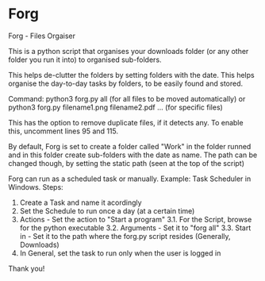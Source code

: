 # Forg

Forg - Files Orgaiser 

This is a python script that organises your downloads folder (or any other folder you run it into) to  organised sub-folders.

This helps de-clutter the folders by setting folders with the date. This helps organise the day-to-day tasks by folders, to be easily found and stored. 

Command: python3 forg.py all (for all files to be moved automatically) or python3 forg.py filename1.png filename2.pdf ... (for specific files) 
  
This has the option to remove duplicate files, if it detects any. To enable this, uncomment lines 95 and 115. 
  
By default, Forg is set to create a folder called "Work" in the folder runned and in this folder create sub-folders with the date as name. The path can be changed though, by setting the static path (seen at the top of the script) 

Forg can run as a scheduled task or manually. Example: Task Scheduler in Windows. 
Steps:
1. Create a Task and name it acordingly
2. Set the Schedule to run once a day (at a certain time) 
3. Actions - Set the action to "Start a program"
3.1. For the Script, browse for the python executable
3.2. Arguments - Set it to "forg all" 
3.3. Start in - Set it to the path where the forg.py script resides (Generally, Downloads)
4. In General, set the task to run only when the user is logged in

Thank you!
